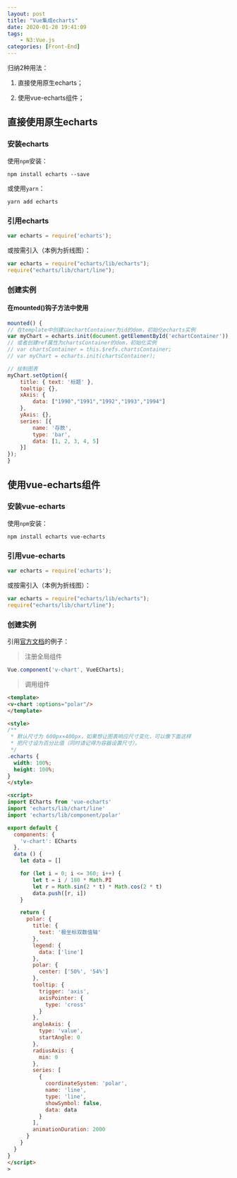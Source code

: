 ```yaml
---
layout: post
title: "Vue集成echarts"
date: 2020-01-28 19:41:09
tags:
    - N3:Vue.js
categories: [Front-End]
---
```


归纳2种用法：  

1. 直接使用原生echarts；

2. 使用vue-echarts组件；

<!-- More -->

## 直接使用原生echarts

### 安装echarts

使用`npm`安装：

```shell
npm install echarts --save
```

或使用`yarn`：

```shell
yarn add echarts
```

### 引用echarts

```JavaScript
var echarts = require('echarts');
```

或按需引入（本例为折线图）：

```JavaScript
var echarts = require("echarts/lib/echarts");
require("echarts/lib/chart/line");
```

### 创建实例

#### 在mounted()钩子方法中使用

```JavaScript
mounted() {
// 在template中创建以echartContainer为id的dom，初始化echarts实例
var myChart = echarts.init(document.getElementById('echartContainer'));
// 或者创建ref属性为chartsContainer的dom，初始化实例
// var chartsContainer = this.$refs.chartsContainer;
// var myChart = echarts.init(chartsContainer);

// 绘制图表
myChart.setOption({
    title: { text: '标题' },
    tooltip: {},
    xAxis: {
        data: ["1990","1991","1992","1993","1994"]
    },
    yAxis: {},
    series: [{
        name: '存款',
        type: 'bar',
        data: [1, 2, 3, 4, 5]
    }]
});
}
```

#### 

## 使用vue-echarts组件

### 安装vue-echarts

使用`npm`安装：

```shell
npm install echarts vue-echarts
```

### 引用vue-echarts

```JavaScript
var echarts = require('echarts');
```

或按需引入（本例为折线图）：

```JavaScript
var echarts = require("echarts/lib/echarts");
require("echarts/lib/chart/line");
```

### 创建实例

引用[官方文档](https://github.com/ecomfe/vue-echarts/blob/master/README.zh_CN.md#%E8%B0%83%E7%94%A8%E7%BB%84%E4%BB%B6)的例子：

>
>注册全局组件
>
```JavaScript
Vue.component('v-chart', VueECharts);
```
>
>调用组件
>
```html
<template>
<v-chart :options="polar"/>
</template>

<style>
/**
 * 默认尺寸为 600px×400px，如果想让图表响应尺寸变化，可以像下面这样
 * 把尺寸设为百分比值（同时请记得为容器设置尺寸）。
 */
.echarts {
  width: 100%;
  height: 100%;
}
</style>

<script>
import ECharts from 'vue-echarts'
import 'echarts/lib/chart/line'
import 'echarts/lib/component/polar'

export default {
  components: {
    'v-chart': ECharts
  },
  data () {
    let data = []

    for (let i = 0; i <= 360; i++) {
        let t = i / 180 * Math.PI
        let r = Math.sin(2 * t) * Math.cos(2 * t)
        data.push([r, i])
    }

    return {
      polar: {
        title: {
          text: '极坐标双数值轴'
        },
        legend: {
          data: ['line']
        },
        polar: {
          center: ['50%', '54%']
        },
        tooltip: {
          trigger: 'axis',
          axisPointer: {
            type: 'cross'
          }
        },
        angleAxis: {
          type: 'value',
          startAngle: 0
        },
        radiusAxis: {
          min: 0
        },
        series: [
          {
            coordinateSystem: 'polar',
            name: 'line',
            type: 'line',
            showSymbol: false,
            data: data
          }
        ],
        animationDuration: 2000
      }
    }
  }
}
</script>
>
```
